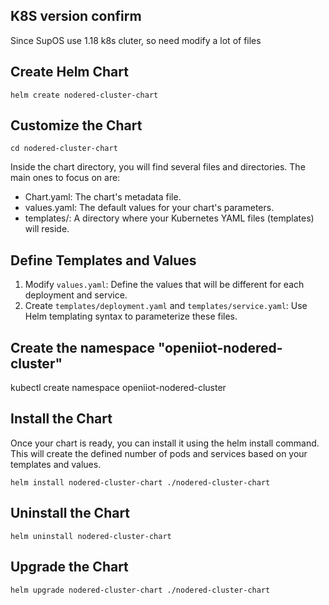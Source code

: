 ## K8S version confirm
Since SupOS use 1.18 k8s cluter, so need modify a lot of files
## Create Helm Chart
```shell
helm create nodered-cluster-chart
```

## Customize the Chart
```shell
cd nodered-cluster-chart
```
Inside the chart directory, you will find several files and directories. The main ones to focus on are:

* Chart.yaml: The chart's metadata file.
* values.yaml: The default values for your chart's parameters.
* templates/: A directory where your Kubernetes YAML files (templates) will reside.

## Define Templates and Values
1. Modify `values.yaml`: Define the values that will be different for each deployment and service. 
2. Create `templates/deployment.yaml` and `templates/service.yaml`: Use Helm templating syntax to parameterize these files.

## Create the namespace "openiiot-nodered-cluster"
kubectl create namespace openiiot-nodered-cluster

## Install the Chart
Once your chart is ready, you can install it using the helm install command.  
This will create the defined number of pods and services based on your templates and values.
```shell
helm install nodered-cluster-chart ./nodered-cluster-chart
```

## Uninstall the Chart
```shell
helm uninstall nodered-cluster-chart
```

## Upgrade the Chart
```shell
helm upgrade nodered-cluster-chart ./nodered-cluster-chart
```